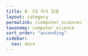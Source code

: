 ```yaml
---
title: 0. CS 지식 모음
layout: category
permalink: /computer_science/
taxonomy: computer_science
sort_order: "ascending"
sidebar:
  nav: docs
---
```

